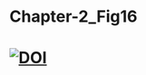 # Chapter-2_Fig16
# [![DOI](https://zenodo.org/badge/DOI/10.5281/zenodo.6351573.svg)](https://doi.org/10.5281/zenodo.6351573)

